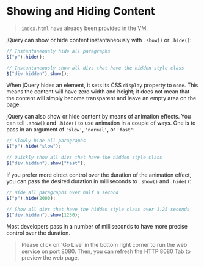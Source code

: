 # Showing and Hiding Content

> `index.html` have already been provided in the VM.

jQuery can show or hide content instantaneously with `.show()` or `.hide()`:

```js
// Instantaneously hide all paragraphs
$("p").hide();

// Instantaneously show all divs that have the hidden style class
$("div.hidden").show();
```

When jQuery hides an element, it sets its CSS `display` property to `none`. This means the content will have zero width and height; it does not mean that the content will simply become transparent and leave an empty area on the page.

jQuery can also show or hide content by means of animation effects. You can tell `.show()` and `.hide()` to use animation in a couple of ways. One is to pass in an argument of `'slow'`, `'normal'`, or `'fast'`:

```js
// Slowly hide all paragraphs
$("p").hide("slow");

// Quickly show all divs that have the hidden style class
$("div.hidden").show("fast");
```

If you prefer more direct control over the duration of the animation effect, you can pass the desired duration in milliseconds to `.show()` and `.hide()`:

```js
// Hide all paragraphs over half a second
$("p").hide(2000);

// Show all divs that have the hidden style class over 1.25 seconds
$("div.hidden").show(1250);
```

Most developers pass in a number of milliseconds to have more precise control over the duration.

> Please click on 'Go Live' in the bottom right corner to run the web service on port 8080. Then, you can refresh the HTTP 8080 Tab to preview the web page.
